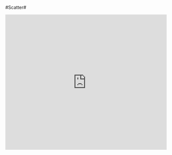 #Scatter#

<iframe width="100%" height="423" frameborder="0"
  src="https://observablehq.com/embed/a4c16db18e42d6fc?cells=scatter"></iframe>
